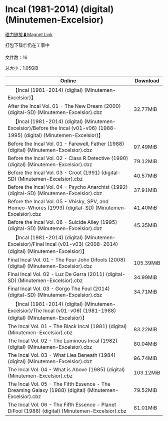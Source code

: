 # Incal (1981-2014) (digital) (Minutemen-Excelsior)

[磁力链接⬇Magnet Link](magnet:?xt=urn:btih:36b690370772928751c243ba9c5ddbbaec9a1816&dn=Incal%20%281981-2014%29%20%28digital%29%20%28Minutemen-Excelsior%29)

打包下载📦仍在工事中

文件数：16

总大小：1.05GiB

Online | Download
--- | ---
&emsp;【Incal (1981-2014) (digital) (Minutemen-Excelsior)】 | 
After the Incal Vol. 01 - The New Dream (2000) (digital-SD) (Minutemen-Excelsior).cbz | 32.77MiB
&emsp;【Incal (1981-2014) (digital) (Minutemen-Excelsior)/Before the Incal (v01-v06) (1988-1995) (digital) (Minutemen-Excelsior)】 | 
Before the Incal Vol. 01 - Farewell, Father (1988) (digital) (Minutemen-Excelsior).cbz | 97.49MiB
Before the Incal Vol. 02 - Class R Detective (1990) (digital) (Minutemen-Excelsior).cbz | 79.12MiB
Before the Incal Vol. 03 - Croot (1991) (digital-SD) (Minutemen-Excelsior).cbz | 40.57MiB
Before the Incal Vol. 04 - Psycho Anarchist (1992) (digital-SD) (Minutemen-Excelsior).cbz | 37.91MiB
Before the Incal Vol. 05 - Vhisky, SPV, and Homeo-Whores (1993) (digital-SD) (Minutemen-Excelsior).cbz | 41.40MiB
Before the Incal Vol. 06 - Suicide Alley (1995) (digital-SD) (Minutemen-Excelsior).cbz | 45.35MiB
&emsp;【Incal (1981-2014) (digital) (Minutemen-Excelsior)/Final Incal (v01-v03) (2008-2014) (digital) (Minutemen-Excelsior)】 | 
Final Incal Vol. 01 - The Four John Difools (2008) (digital) (Minutemen-Excelsior).cbz | 105.39MiB
Final Incal Vol. 02 - Luz De Garra (2011) (digital-SD) (Minutemen-Excelsior).cbz | 34.99MiB
Final Incal Vol. 03 - Gorgo The Foul (2014) (digital-SD) (Minutemen-Excelsior).cbz | 34.71MiB
&emsp;【Incal (1981-2014) (digital) (Minutemen-Excelsior)/The Incal (v01-v06) (1981-1988) (digital) (Minutemen-Excelsior)】 | 
The Incal Vol. 01 - The Black Incal (1981) (digital) (Minutemen-Excelsior).cbz | 83.22MiB
The Incal Vol. 02 - The Luminous Incal (1982) (digital) (Minutemen-Excelsior).cbz | 80.04MiB
The Incal Vol. 03 - What Lies Beneath (1984) (digital) (Minutemen-Excelsior).cbz | 96.74MiB
The Incal Vol. 04 - What is Above (1985) (digital) (Minutemen-Excelsior).cbz | 103.12MiB
The Incal Vol. 05 - The Fifth Essence - The Dreaming Galaxy (1988) (digital) (Minutemen-Excelsior).cbz | 79.52MiB
The Incal Vol. 06 - The Fifth Essence - Planet DiFool (1988) (digital) (Minutemen-Excelsior).cbz | 81.01MiB